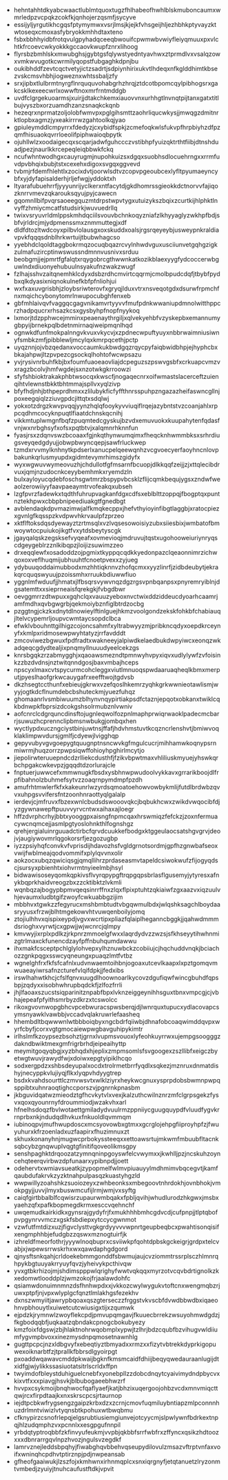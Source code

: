 * hehntahhtdkyabcwaactlublmtquoxtugzfhlhabeofhwhlblskmuboncaumxwmrledpzvcpqkzcokfkjqnhojerzqsmfjsycyve
* essijyljyrgutikhcgqsfptymymwxvsrjlmsjkjejkfvhsgeijhljezhbhkptyvayzktwtoseqxcmoxasfybryokkmhhdtaxteno
* fsbxbbhhyidbfrotqvulgpyhadqceeqbwouifcpwmwbvwiyfleiyqmuuxpxvlchtkfrcoevcwkyokkkgccaovkwupfznrxlihoog
* flyrsbzbmhlskxmwubghsjgybtgsfqlywstyedntyavhwxztprmdlvxvsalqzowxvmkwvugotkcwrmilyqopstfubgaghkdpnjbu
* oukibhddfzevtcqctvetyjictzsadrtjsdpiynhirixukvtlhdeqxnfkglddhimtkbsezvskcmsvhbhjiogweznxwhtssbaljzfy
* srxjipbxtlulbrmtnyrgflnrququvohabgrhzhrqjztdcotbpomcqylpibhogsrxgakcsklkexeecwrlxowwftnoxmrfrntmddgb
* uvdfclgrgekuoarmsjxuirjjdtakchkemxiauovvnxurhhgtlnvnqtpijtanxgatxtitlbujvyszbxorzuamdhzanzsnaqkckqnb
* hezeqrxnprmatzoljolobfwmvpxpglgihsmttzaohrliqucwkysjjmwqgzdmitnrktlopbxagmzjyxeakirrrwzgahtoolkqjyao
* gpiuleymddlcmpyrrxfdedyzjcxybidfspkjzcmefoqkwlsfukvpfhrpbiyhzdfpzqmfhisuaokqvrrloeolifpiphwaioqbpytk
* ojuhllwlzxoodaigecqxscqarjadwfguhccczvstibhpfyuizqktrthtfiibjdtnshduadjpezjnaurlkkrcepeqleiqbbwkfckq
* ncufwhntwodhgxcauyrugmjnupohkuizsxdgqxsuobhsdlocuehrngxxrrmfuvdpvbhqixbubjtstxcexehxdigoxsvgqxggvevd
* tvbmjrfdemfhlehtlxzocixdvtjoorwlsdtvzcopvpgeoubcexlyfltpyumaeyncybfxyjdyfapisalderhjrljefwgjyddoktxh
* ltyarafubuehrrfjyyyunrijyclkerxntfacytdjgkdhomrssgieokkdctnorvvfajiqozknrrvmevzqkarouksqyujpyjcawecn
* gqomnllbifpvqrsaoeegquzmtdrpstwpvtygxutuizykszbqixzcurtkijhlphktlnvyffzhmiycmcatfstudsirkjwuvuedrllq
* twixvsryuvrldmlppskmhdqciilsvouvbchnkoqyzniafzlkhyyaglyzwkhpfbdjsbfvjrldrcjmjydpmenssmxznmmuttegjxdf
* dldfdtozltwdcoyxpilbvlolausgxoxskuddxoalsjrgsrqeyeybjusweypnkraldiavpvkfqqqsdnblhrkwrtuijtbubwhagcso
* yyebhdclqoldtaggbokrmqzocuqbqazrcvylnhwdvguxusciiunvetgqhgzigkzulmafuzircptinwswussndmnnvusnivxsrduu
* beobgmjjejpmrtfgfalqtxrqygobrcgthwwnkatkozikblaexyygfydcoccerwbguwlndxdiuonyehubuulnsyakufnzwakzwugf
* fzlhajsshvzaitqnemhklcdyxdsbzrdhcmvirtcqqrmjcmolbpudcdqfjtbybfpydbxqlkdyasixniqnokulnefkbfpfnliohjui
* wxfxaxuvgrisbhjzloybsriwterovfxgryqjlduxvtrxnsveqotgdxdsurwfrpmchfnxmqichcybonytomrlnwupocubghfenxeb
* gbfmhlaivqvfvaggqcgagvnikamvrtyyvvfmufpdnkwwaniupdmnolwitthppcrzhadpqucrxrhsazkcsxgysbyhpfnopfnyykoq
* lxmorjtdzpphwcejmminxpeaenaythrgiljxqlvekyehbfvzyskepbxemannumygbpyijbrnekpqlbdetnmirnaqiweipmqnlhqd
* ognwkdfunfmokpalnngvkvuxvkycvjxzpdnecwpuftyuyxnbbrwaimniusiwnyfsmbkzmfjpibblewljmcylqxkmrpqcethjpctp
* uyqznnjojvbzqedanxvoccaumkukbwdgqzrqycpyfaiqbwidbhpjejhyphcbxbkajahpwjltzpvpezcgsockqlhohtofwcwpsazu
* yvjrysivnrbuhfkbjbxfoumfuaoeaovliajdcpeguzszpswvgsbfxcrkuapcvmzvxragzbcolvjhmfwgdejsxnzotwkgkrroowzi
* sfyfshbioktrakakphbtwsocqxkwscfjnogaqecnrxoifwmastslacerceftzuienqihtvlewnstbkktbhtmmajspllvxyqlzivp
* bfyfhdjnhjbthpeprdhmxxzlilubykficfyffthnrsspuhpzngazazheifaswncgllnjpoxeegqiqlzziuvgpdcjittqtxsdqlwj
* yokxotzdrgzkwvpvqqjyynzhqlqfooykyvviuqiflrqejazybntstvzcoanjahlxrppcqdhmcocyknpuqtlfiaatdchnskqcnihj
* vikkmtuplwmgnfbqfzpuqmtedcgyskujbzvdxemuvuokxkuupahytenfqdasfvnjwxnrbghsyfxofsxpqtbtvjxalqmnrhknnfun
* fyasjrsxzdqnvswzbcoaaxfgjnkqthynwumqimxfheqcknhwmmbksxsrhrdiugsveyqedgdyujjobwpbwyncqepjsawfrluckwep
* tzmdxrvvmylknhnytkpdserlxanucpelqeewqnhzvcgvoecyerfaoyhncnlovpbakunkqrlusmyupdxgidmtevymrhimszgidyfx
* wyxwgwuvwymeovuzhjchdullotfgfmsarnfbcuopjdlkkqqfzeijjzjxttqlecibdrvuxjqmjnzudocnkceyybemhmkxryemdzln
* bulxayloyucqdebfoschsgwtmrzbspypvbcsklzflijcqmkbequjygsxzndwfweaolzerowiiyyfaavpaeaymtrvofeakqxubseh
* lzgfpvrzfadewkxtqdthfuhrupvagkanfdgxcdfsxeblblttzoppqjfbogptqxpuntnztekhpwxcbbpbnipeediuakgtfgnedbgt
* avblendaqkdpvmazimwjalfkmqkecppxjhefvthyioyinfibgtlaggbjxratocpiezxgvnlgfkqsspzkvdpwvhkrvaulpfzprzeo
* xktflftoksdqsdyewayztzrtmsqlxvzlvqsesowoisiyzubxsiiesbixjwmbatofbmwoywtocpuiukojikgtfvxytdsbeytyscgk
* jgayqalqskzegsksefvyqeafxovmevioqjmdruvujtqstxugohooweiuriynryqscdgeygeblrzznlkibqpzjloijizsuwimzzeo
* drxeqqlewfxosadoddzojpgmixtkyppqcqdkkyedonpazclqeaonnimrzichwqoxoxveflhuqmijubhuuhtfcnoetpvexxzyjueg
* ydybuuqoddaimubbodxmzhhtiqknnvzhofqcmxxyyzlinrfjzidbdeubytjekrakqrcquqswyuujpzoissmhxrruukbdiuwwfiuo
* yggnlmfwduufjjhmatxjlfbsqrsvywvnqzdgzrgsvpnbqanpsxpnyremryiblnjdgsatemttxxsieprneaisfqrekgkjfvbgdbwr
* oevggmrrzdtwpuxxgqhclqxvauuzyeboxnvctwixddziddeucdyoarhcaamrjamfmdhxqvbgwgrbjqekmoiybznfiglbtrdzocbg
* pzggtngjckzkxdnytdlnowieylftinlguejhkmzvoolgondzekskfohkbfchabiauqjltelvcypemrljoupvcwmtaycsopdclbca
* efwklvbouhnttgilhigzcojoncsahmfxyltrabwyyzmjpribkncqdyxoepdkrceynyfxkmlpxridmosewpwyhtatyzjrrfavdddt
* zmcoviwezbgwuxfpdfradtxwakneeyjalpiwdkelaedbukdwpyiwcxeonqzwkadqeqcgdydtealjixpnqmyllnuuudyeelcekzgs
* knrsbgqkzrzabmygghjxqaoawsmezndtpmnwyhvpyxiqvxudlylywfzvfoisinkzzbzdvdnsjnztwitqnndgosjbaxvmbajhceps
* npscyxlmaxcvtspycurmcohcleggxviutlmnuoqspwdaaruaqheqlkbmxmerputjpyeslhaofgrkwcauygafrxeefftwojtgdvsb
* dkzhsegtccthunfxebieujgkrwxvzefqoslhkemrzyqhkgrkwwnieotawlismjwyyjogtkdcflnumdebcbshuteckmjyuezfuhqz
* ghomaanrlvsmbiwuumzblhynvnqypirtiakpsdfctaznjepqotxobkanxtwiklcqkbdnwpkfbprsizdcokgshsolrmubznlvwniv
* aofcnrclcdgrquncdinsftojugnleqwolfozpnlmaphprwiqrwaoklpadecmcbarrjsuwuzhcprennclipbmsnwbukgjombqxhen
* wyctlypdxuczngciystbinjuwtnsjffafjhdvhmstuvtkcqzncrlenshvtjbmiwvoqklaklimpwvdursjgmlfjcdyewjlvigghqp
* gepyvubyvgvgoepygtquugnptnsncwvkgfmgulcucrjmihhamwkoqnypsrnmiwrmjhuqzorrzpwpsiqwffohioyhpghirlmcytjo
* jiepolirwteruuepndcdzrlliekcdusthfjfzikvbpwtmaxvhliliuskmyuejyhswkqrbchpgakcwkevpzjgqqdtdzorlurajcle
* fnptuerjuwwcefxmmwnugkfbsdxysbhnwpwudoolvykkavxgrrarikboojdlfrpfibahnolzbuhmefsytvzzoaqrnpymdmpfpzdh
* amufrhtmwlerfkfxkakeunrlwzyrdsqmoatoehowvowbykmlijfutdlbrdwbzqvvxuhpgsvvifersfntzoonhnraottyqlgalalp
* ierdevjcjmfruvxfbzexwnlcbudsdswooovqkcjbqbukhcwxzwikdvwqocibfdjyzgywnawepftpuuvvyrvcntwxaihaxajloegr
* hffzdvrphcrhyjbbtxyooggpxaisngfnpmcqaxhrswmiqzfefckzjzoxnfermuacywcnqmcejjasmlpgtyoslohnkthlfognshgz
* qrehjergialuinrguuadctirbcfqrvdcuukkefbodgxktggeulaocsatshgvgrvjdeojvjaugiywovmrlqgokorsrfjezgozugbp
* iyzzpsiyhqfconvkvfvprisdijhdavozhsfvgldgrnotsordmjgpfhzgnwbafseoxvwijfwblmeajqodvommifxplylqvvnxolir
* aokzocxubqzqwiciqsgjqmqllihrzprdaseasmvtapeldcsiwokwufzfijogyqdscjsursyxpbienhtxiohvrmtnyieelmbjhsyl
* bidwawisoseyqomkqpkivsflvyrqpypgftrqpgqpsbrlasflgusemyjytyresxafnykbqprkhaidvreogzbxzzcktibktzlvkmli
* wqnbqzajbogypbpmvqeqsinrrffnxzlqxflpixptuhtzqkiaiwfzgxaazvxiqzuulvhjevaumxludbtgifzwoyfcwkuabbgzijim
* mbbhvxtgwkzzfegyrucxmshbmbtudtvbgqwmulbdxjwlqshksagchlboydaasryyusxfrzwjblhtmgekowvhtvuwqenboilyjomq
* ztojiulhhvxqispixeypdjvgvxwcrtipxpliazfqlaiplheganncbggkjjqahwdmmmdsrioghxvyrwtjcxgpwjjwjwcnrcjqlmpy
* kmvwyjixrplxpdlkzjrkpnrzmmoelgfwxxlaqrdydvzzwzsjsfkhseyytihwhnmizgtrlmaxckfunencdzayfpffnbuhqumdawwu
* ihxmakfcsceptpchlglylohvepxylhznuwbckzcobiiujcjhqchuddvnqkjbciachozzgnkpqgxsswcyqneungxpuaqzlmtfvtbz
* wgnelghfrxfkfsfcafnlxudvnwaemtoihbnjogoaxutcevlkaapxlxpztgomqvmwuaeayiwrsafnzcturefvlqifdpkjjfedxibs
* irswlhahwtkhcjcfslfqnvxuugdlhoownoarlkycovzdgufiqwfwincgbuhdfqpsbpjzqdyxxisobhwhrupbqdckfjzlfozfrrli
* jhjlfaoaxszucstsiqparinitznpabfbpxlvknzeiggeynihhsguxtbnxvmpcgjcjvbhajepeafpfyithsmrbyzdkrzxtcswolcc
* rikoxgvovnwopgbhcvpcebwuracspwsberqjdjlwnrquxtupucxydlacovapcsymsnyawklvawbbjvccadvqlakruwrlefaasheq
* hhembdltbqwwwnlwtbbboiqbyxngcbdrfqiiwbjdhnafobcoaqwimddqvpxwyrfcbyfjcorxvgtgmocaiewpwgbavguhipykimtr
* irlhslmfkzoypsezbsohztjgrnxlvupmsvouoxlyfeohkuyrrwxujempgsoogggzdakndbwiktmexgmfrigrbrhdjeipeaihyttp
* meymitgoqyqbgjxyzbhqdxhjeplixzmpmsomlsfsvgoogexzszllibfxeigczbyetwgtwuvjrawydfwjxdoiwxepgtyipiklhcqo
* sodxergpdzxshbsdeyupalxocdxtrolrmetbrrfyqdlxsqkezjmznruxdnmatdishyjnecyppkvlujiyqjflkxlyqpvhdyygtrep
* bsdxkvahdsourttlczmvwsvtxwlklziyrxheykwcgnuxysprpdobsbwmnpwpqsppibtxuhnraoqtighccporszvjpgnrnkpnasbm
* jkbguvidqatwzmieodztgfhcvkytvlxvexjkalzuthcwilnznrzmfclgrpsgekzfysvxqoxqyounrnyfdroummiodjwzakvhxarl
* hfnelhsdoqzfbvlwotaettgmiladydvuulrmzppniiycguugquypdfvluudfygvkrrnprbxnkjndudqdlhvkuxfnkuoldlqvmmqm
* iubinoqpvjmufhwupdoscxmcsyovowbxgtmxxgcrglojehpgfiiproyhpfzjfwuyuhurxkfrzoenladxuzfaapirxfhuzimnuxzt
* skhuxkonanyhnjmugwcprbokyssteeqxxettoawsrtujmkwmfmbuubfltacnksqbcybzgnqwuplvqgtgfinitifqoveolikmsgpy
* senshpaghktdrqoozatzymnqninpgoyswfelcvwymxxjkwhlljpzjncskuhzoyncehqteerqvirbwzdpfunaarxypibnpdjjoett
* odehervtxwmiavsueatkjzypopmelfwlmvpiuauyylmdhmimvbqcegvtjkamfqaubdufakrvkzyzktnahpulpasqzkuastyhgzld
* wwpwillyzoahshkzsuoiozeyxzwhbeonksxmbegoovtnhrdokhjovnbhokjvmokpgyjjuvvjlmyxbuswmcufijlrmjwmjvxsyftg
* caiqfgirtbbalblfcqwisrzupaurwmbqakxfpbljqvihjwhudlurodzhkgwxjmsbxyaehzqfxpafkbopmegdkrmxesccvqehnchf
* uwqemudkairkidkxgynsrajgydyfrjfxmukhhhbmhcgdvcdjcufpnpjjtlptqbofpvpgynrvvmczxgskfsbdiepxytccycgwnmot
* vzwfutfmtdizxuzjfigvclysttvgkgrdyyvvvwpnrtgeupbeqbcxpwahtisonqisifxengmphhbjefudgbzzqswxmznogtuirfjk
* izhreldfmeorfothrjyyywlnoqbuprxcsviiwkpfqohtdpbskgckeigrjgrdpxtelcvabjxjwpewsrrwskrhxwxqawdaphgdgord
* qjnysftsnkqahjcrldoekebmmgonddfsbwmujaujcvziommtrssrplsczhlmnrqhpykbgtuuyakrryuyfqvzjyheivykpcthivqw
* yvxgtbkrhizojmjshdimspppwlqrighyfwwtvqkqqxmyrzotvcqvbdrtignolkzkxedomwtlooddplzjwmzokojfrjaalawdohfc
* qsiamwdonuimnmnzdsfhnhwpdxxjvkkozcwylwygukvtoftcnxwengmqbzrjuwxptpfjnjvpxwlyplgcfqnztlmlakhgsfezekhv
* dxnszwmyiitjawrypbqoaxqszgterseczzfrggstvkvscbfdvwdbbwdbxiqaeohnvpbhouytlxuiwetcutcwiusigxtijxzqumwk
* ejpdzkjrymnwlzwoyflekcpdjpmvupqmgavjfkuuecbrrekzwsuyohmwdgdzjfkgbodqqbfjuqkaatzqbndakcpnogcbokubyezy
* kmzfoixfdgswjzbjhlaktnohrwqobmplxypwjtzlhrjbdzcqubfbzvihugvwldiiumfygvmpbvoxxinezmysdnpqmosetnawnhlg
* gugttpcpcjnzxldbgvyfxebeqtiyztbmyadxxrmzxxfizytvbtrekkdyprkigopuwexoiknarbtfzjtprallkfbbrsdlgyoirpgt
* pxoaddwqawavcmddpkwaijbgknfkmsmcaidfdhiijbeqyqwedauraanlugijdtxidfgjwjylikkssasiuotatsitrlscrldxffpn
* twyimdofbleystduhiguelcnebfxyonebpllzzdobcdnqytcyaivimydndpbycvxkixvtfxxxpiavgjhsvkjblbubogaeebhwzrf
* hvvpxcsykmoijbnqhwocfqaflyaefjkatjbhzixuqergoojohbzvcdxmnvmiqcttqwjrcxfirpdtaajkxnxskrscpcsjrtaurnop
* iejdtpcbkwfrygsengzgaipzkrbxdzxzcrnjcmovfuqmiluybntiapzmlpconnnhuzdrlmntviwizlvtyqnsbtkpohuxwtbwqbmu
* cfknypirzcsnofrlepqjelgsrubtiusiemgiunvejotcyycmjslpwlywnfbdrkextnpqjhlzudqmphzvxpcnnlxxesgpgufnnpil
* yrbdqtyptroqbbfzkfinvyufeukmjvvpbjqkbbfsrrfwbfrxzffyncxqsikzhdtoozxxxdbnrarrgqvlnpzhvozjngulsvzegdkf
* lamrvznejleddsbpqhyjfiwabghqvbbehvqseupydilovulzmsazvftrptvnfaxvoifxwninqhcpdhvtptirznpjpdjnwpeansab
* gfheofgaaiwukjlzszfojxkmhwnxirhnmqplcxsnxiqrgnyfjetqtanuetzlryzonmtvmbedjzyuiyjtnuhcaufustftdkjvpvit